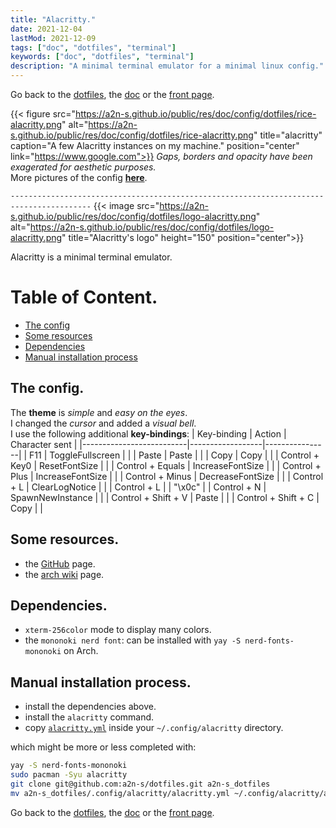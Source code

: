 ```yaml
---
title: "Alacritty."
date: 2021-12-04
lastMod: 2021-12-09
tags: ["doc", "dotfiles", "terminal"]
keywords: ["doc", "dotfiles", "terminal"]
description: "A minimal terminal emulator for a minimal linux config."
---
```

Go back to the [dotfiles](/public/doc/config/dotfiles), the [doc](/public/doc/config) or the [front page](/public).  

{{< figure src="https://a2n-s.github.io/public/res/doc/config/dotfiles/rice-alacritty.png" 
           alt="https://a2n-s.github.io/public/res/doc/config/dotfiles/rice-alacritty.png"
           title="alacritty" caption="A few Alacritty instances on my machine." position="center" link="https://www.google.com">}}
*Gaps, borders and opacity have been exagerated for aesthetic purposes.*  
More pictures of the config [**here**](https://github.com/a2n-s/dotfiles#4-gallery-toc).

`----------------------------------------------------------------------------------------`
{{< image src="https://a2n-s.github.io/public/res/doc/config/dotfiles/logo-alacritty.png" 
          alt="https://a2n-s.github.io/public/res/doc/config/dotfiles/logo-alacritty.png"
          title="Alacritty's logo" height="150" position="center">}}

Alacritty is a minimal terminal emulator.

# Table of Content.
- [The config](#the-config)
- [Some resources](#some-resources)
- [Dependencies](#dependencies)
- [Manual installation process](#manual-installation-process)

## The config.
The **theme** is *simple* and *easy on the eyes*.  
I changed the *cursor* and added a *visual bell*.  
I use the following additional **key-bindings**:
| Key-binding              | Action           | Character sent |
|--------------------------|------------------|----------------|
|                   F11    | ToggleFullscreen |                |
|                   Paste  | Paste            |                |
|                   Copy   | Copy             |                |
| Control         + Key0   | ResetFontSize    |                |
| Control         + Equals | IncreaseFontSize |                |
| Control         + Plus   | IncreaseFontSize |                |
| Control         + Minus  | DecreaseFontSize |                |
| Control         + L      | ClearLogNotice   |                |
| Control         + L      |                  | "\x0c"         |
| Control         + N      | SpawnNewInstance |                |
| Control + Shift + V      | Paste            |                |
| Control + Shift + C      | Copy             |                |

## Some resources.
- the [GitHub](https://github.com/alacritty/alacritty) page.
- the [arch wiki](https://wiki.archlinux.org/title/Alacritty) page.

## Dependencies.
- `xterm-256color` mode to display many colors.
- the `mononoki nerd font`: can be installed with `yay -S nerd-fonts-mononoki` on Arch.

## Manual installation process.
- install the dependencies above.
- install the `alacritty` command.
- copy [`alacritty.yml`] inside your `~/.config/alacritty` directory.

which might be more or less completed with:
```bash
yay -S nerd-fonts-mononoki
sudo pacman -Syu alacritty
git clone git@github.com:a2n-s/dotfiles.git a2n-s_dotfiles
mv a2n-s_dotfiles/.config/alacritty/alacritty.yml ~/.config/alacritty/alacritty.yml
```

Go back to the [dotfiles](/public/doc/config/dotfiles), the [doc](/public/doc/config) or the [front page](/public).  

[`alacritty.yml`]: https://github.com/a2n-s/dotfiles/blob/main/.config/alacritty/alacritty.yml
